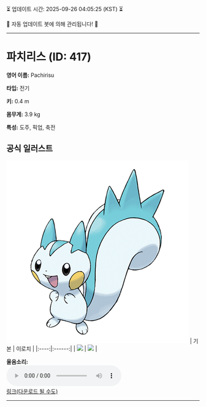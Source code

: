 
⏳ 업데이트 시간: 2025-09-26 04:05:25 (KST) ⏳

🤖 자동 업데이트 봇에 의해 관리됩니다! 🤖

---

# 파치리스 (ID: 417)
**영어 이름:** Pachirisu

**타입:** 전기

**키:** 0.4 m

**몸무게:** 3.9 kg

**특성:** 도주, 픽업, 축전

## 공식 일러스트
![](https://raw.githubusercontent.com/PokeAPI/sprites/master/sprites/pokemon/other/official-artwork/417.png)
| 기본 | 이로치 |
|:----:|:------:|
| <img src="http://play.pokemonshowdown.com/sprites/ani/pachirisu.gif" width="200"> | <img src="https://raw.githubusercontent.com/PokeAPI/sprites/master/sprites/pokemon/shiny/417.png" width="200"> |

**울음소리:**<br><audio controls src="https://raw.githubusercontent.com/PokeAPI/cries/main/cries/pokemon/latest/417.ogg"></audio><br> [링크(다운로드 될 수도)](https://raw.githubusercontent.com/PokeAPI/cries/main/cries/pokemon/latest/417.ogg)


---
